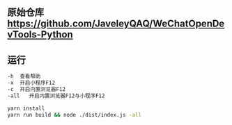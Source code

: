 ## 原始仓库 https://github.com/JaveleyQAQ/WeChatOpenDevTools-Python

## 运行
```sh
-h  查看帮助
-x  开启小程序F12
-c  开启内置浏览器F12
-all   开启内置浏览器F12与小程序F12
```
```sh
yarn install
yarn run build && node ./dist/index.js -all
```